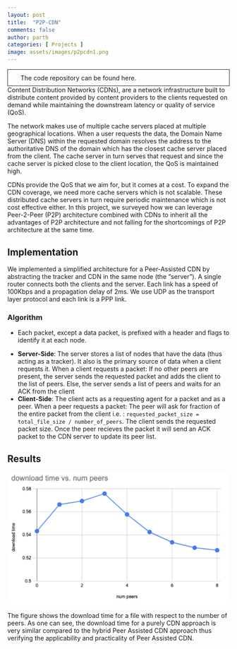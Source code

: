 ```yaml
---
layout: post
title:  "P2P-CDN"
comments: false
author: parth
categories: [ Projects ]
image: assets/images/p2pcdn1.png
---
```

<div style="padding: 1vw; border:0.2vw solid #212529;">
<a href="https://github.com/parthnatu/p2p-cdn"><i style="margin-right: 2vw" class="fab fa-github fa-4x"></i></a>
<span style="padding-bottom: 2vw">The code repository can be found here.</span>
</div>
Content Distribution Networks (CDNs), are a network infrastructure built to distribute content provided by content providers to the clients requested on demand while maintaining the downstream latency or quality of service (QoS).

The network makes use of multiple cache servers placed at multiple geographical locations. When a user requests the data, the Domain Name Server (DNS) within the requested domain resolves the address to the authoritative DNS of the domain which has the closest cache server placed from the client. The cache server in turn serves that request and since the cache server is picked close to the client location, the QoS is maintained high.

CDNs provide the QoS that we aim for, but it comes at a cost. To expand the CDN coverage, we need more cache servers which is not scalable. These distributed cache servers in turn require periodic maintenance which is not cost effective either. In this project, we surveyed how we can leverage Peer-2-Peer (P2P) architecture combined with CDNs to inherit all the advantages of P2P architecture and not falling for the shortcomings of P2P architecture at the same time.

## Implementation

We implemented a simplified architecture for a Peer-Assisted CDN by abstracting the tracker and CDN in the same node (the “server”). A single router connects both the clients and the server. Each link has a speed of 100Kbps and a propagation delay of 2ms. We use UDP as the transport layer protocol and each link is a PPP link.

### Algorithm


+ Each packet, except a data packet, is prefixed with a header and flags to identify it at each node.
 - **Server-Side**: The server stores a list of nodes that have the data (thus acting as a tracker). It also is the primary source of data when a client requests it.
When a client requests a packet: If no other peers are present, the server sends the requested packet and adds the client to the list of peers. Else, the server sends a list of peers and waits for an ACK from the client
 - **Client-Side**: The client acts as a requesting agent for a packet and as a peer.
When a peer requests a packet: The peer will ask for fraction of the entire packet from the client i.e. : `requested_packet_size = total_file_size / number_of_peers`. The client sends the requested packet size.
Once the peer recieves the packet it will send an ACK packet to the CDN server to update its peer list. 

## Results
![Latency Results](/assets/images/p2pcdn2.png)

The figure shows the download time for a file with respect to the number of peers. As one can see, the download time for a purely CDN approach is very similar compared to the hybrid Peer Assisted CDN approach thus verifying the applicability and practicality of Peer Assisted CDN.